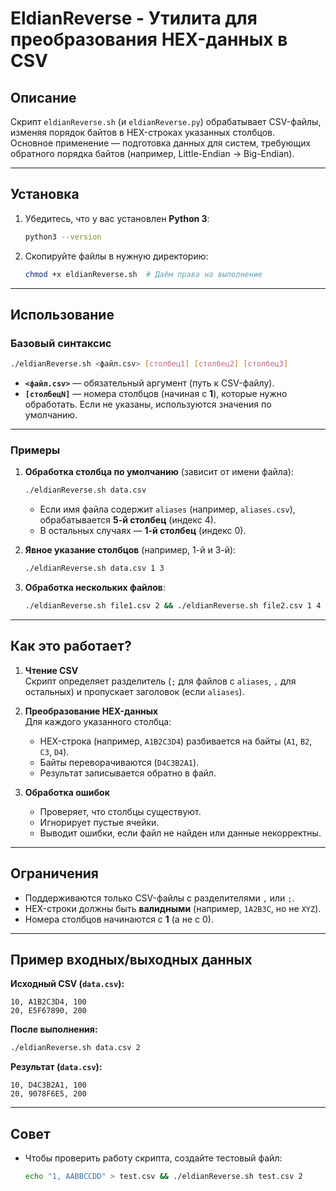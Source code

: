 # **EldianReverse - Утилита для преобразования HEX-данных в CSV**

## **Описание**
Скрипт `eldianReverse.sh` (и `eldianReverse.py`) обрабатывает CSV-файлы, изменяя порядок байтов в HEX-строках указанных столбцов.  
Основное применение — подготовка данных для систем, требующих обратного порядка байтов (например, Little-Endian → Big-Endian).

---

## **Установка**
1. Убедитесь, что у вас установлен **Python 3**:
   ```bash
   python3 --version
   ```
2. Скопируйте файлы в нужную директорию:
   ```bash
   chmod +x eldianReverse.sh  # Даём права на выполнение
   ```

---

## **Использование**
### **Базовый синтаксис**
```bash
./eldianReverse.sh <файл.csv> [столбец1] [столбец2] [столбец3]
```
- **`<файл.csv>`** — обязательный аргумент (путь к CSV-файлу).  
- **`[столбецN]`** — номера столбцов (начиная с **1**), которые нужно обработать. Если не указаны, используются значения по умолчанию.

---

### **Примеры**
1. **Обработка столбца по умолчанию** (зависит от имени файла):
   ```bash
   ./eldianReverse.sh data.csv
   ```
   - Если имя файла содержит `aliases` (например, `aliases.csv`), обрабатывается **5-й столбец** (индекс 4).  
   - В остальных случаях — **1-й столбец** (индекс 0).

2. **Явное указание столбцов** (например, 1-й и 3-й):
   ```bash
   ./eldianReverse.sh data.csv 1 3
   ```

3. **Обработка нескольких файлов**:
   ```bash
   ./eldianReverse.sh file1.csv 2 && ./eldianReverse.sh file2.csv 1 4
   ```

---

## **Как это работает?**
1. **Чтение CSV**  
   Скрипт определяет разделитель (`;` для файлов с `aliases`, `,` для остальных) и пропускает заголовок (если `aliases`).

2. **Преобразование HEX-данных**  
   Для каждого указанного столбца:
   - HEX-строка (например, `A1B2C3D4`) разбивается на байты (`A1`, `B2`, `C3`, `D4`).
   - Байты переворачиваются (`D4C3B2A1`).
   - Результат записывается обратно в файл.

3. **Обработка ошибок**  
   - Проверяет, что столбцы существуют.  
   - Игнорирует пустые ячейки.  
   - Выводит ошибки, если файл не найден или данные некорректны.

---

## **Ограничения**
- Поддерживаются только CSV-файлы с разделителями `,` или `;`.
- HEX-строки должны быть **валидными** (например, `1A2B3C`, но не `XYZ`).
- Номера столбцов начинаются с **1** (а не с 0).

---

## **Пример входных/выходных данных**
**Исходный CSV (`data.csv`):**
```
10, A1B2C3D4, 100
20, E5F67890, 200
```
**После выполнения:**
```bash
./eldianReverse.sh data.csv 2
```
**Результат (`data.csv`):**
```
10, D4C3B2A1, 100
20, 9078F6E5, 200
```

---

## **Совет**

- Чтобы проверить работу скрипта, создайте тестовый файл:
  ```bash
  echo "1, AABBCCDD" > test.csv && ./eldianReverse.sh test.csv 2
  ```
